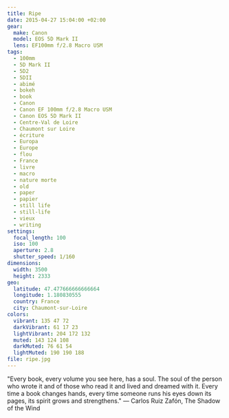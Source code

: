 ```yaml
---
title: Ripe
date: 2015-04-27 15:04:00 +02:00
gear:
  make: Canon
  model: EOS 5D Mark II
  lens: EF100mm f/2.8 Macro USM
tags:
  - 100mm
  - 5D Mark II
  - 5D2
  - 5DII
  - abimé
  - bokeh
  - book
  - Canon
  - Canon EF 100mm f/2.8 Macro USM
  - Canon EOS 5D Mark II
  - Centre-Val de Loire
  - Chaumont sur Loire
  - écriture
  - Europa
  - Europe
  - flou
  - France
  - livre
  - macro
  - nature morte
  - old
  - paper
  - papier
  - still life
  - still-life
  - vieux
  - writing
settings:
  focal_length: 100
  iso: 100
  aperture: 2.8
  shutter_speed: 1/160
dimensions:
  width: 3500
  height: 2333
geo:
  latitude: 47.477666666666664
  longitude: 1.180830555
  country: France
  city: Chaumont-sur-Loire
colors:
  vibrant: 135 47 72
  darkVibrant: 61 17 23
  lightVibrant: 204 172 132
  muted: 143 124 108
  darkMuted: 76 61 54
  lightMuted: 190 190 188
file: ripe.jpg
---
```


"Every book, every volume you see here, has a soul. The soul of the person who wrote it and of those who read it and lived and dreamed with it. Every time a book changes hands, every time someone runs his eyes down its pages, its spirit grows and strengthens." — Carlos Ruiz Zafón, The Shadow of the Wind

